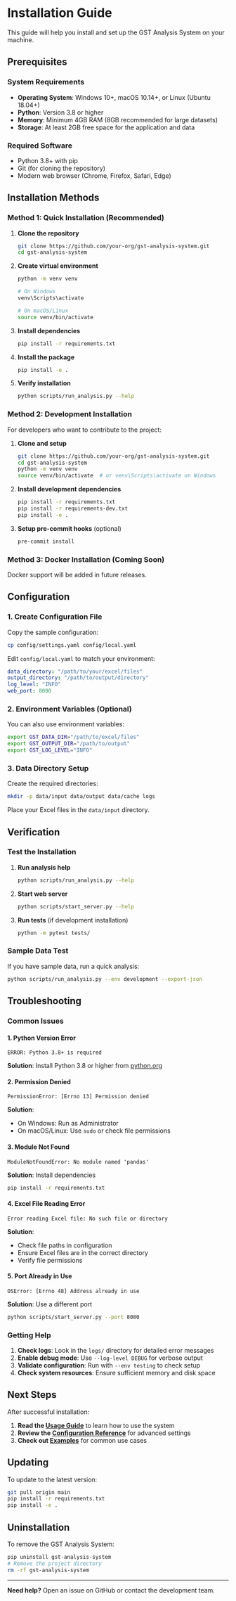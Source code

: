 # Installation Guide

This guide will help you install and set up the GST Analysis System on your machine.

## Prerequisites

### System Requirements
- **Operating System**: Windows 10+, macOS 10.14+, or Linux (Ubuntu 18.04+)
- **Python**: Version 3.8 or higher
- **Memory**: Minimum 4GB RAM (8GB recommended for large datasets)
- **Storage**: At least 2GB free space for the application and data

### Required Software
- Python 3.8+ with pip
- Git (for cloning the repository)
- Modern web browser (Chrome, Firefox, Safari, Edge)

## Installation Methods

### Method 1: Quick Installation (Recommended)

1. **Clone the repository**
   ```bash
   git clone https://github.com/your-org/gst-analysis-system.git
   cd gst-analysis-system
   ```

2. **Create virtual environment**
   ```bash
   python -m venv venv
   
   # On Windows
   venv\Scripts\activate
   
   # On macOS/Linux
   source venv/bin/activate
   ```

3. **Install dependencies**
   ```bash
   pip install -r requirements.txt
   ```

4. **Install the package**
   ```bash
   pip install -e .
   ```

5. **Verify installation**
   ```bash
   python scripts/run_analysis.py --help
   ```

### Method 2: Development Installation

For developers who want to contribute to the project:

1. **Clone and setup**
   ```bash
   git clone https://github.com/your-org/gst-analysis-system.git
   cd gst-analysis-system
   python -m venv venv
   source venv/bin/activate  # or venv\Scripts\activate on Windows
   ```

2. **Install development dependencies**
   ```bash
   pip install -r requirements.txt
   pip install -r requirements-dev.txt
   pip install -e .
   ```

3. **Setup pre-commit hooks** (optional)
   ```bash
   pre-commit install
   ```

### Method 3: Docker Installation (Coming Soon)

Docker support will be added in future releases.

## Configuration

### 1. Create Configuration File

Copy the sample configuration:
```bash
cp config/settings.yaml config/local.yaml
```

Edit `config/local.yaml` to match your environment:
```yaml
data_directory: "/path/to/your/excel/files"
output_directory: "/path/to/output/directory"
log_level: "INFO"
web_port: 8000
```

### 2. Environment Variables (Optional)

You can also use environment variables:
```bash
export GST_DATA_DIR="/path/to/excel/files"
export GST_OUTPUT_DIR="/path/to/output"
export GST_LOG_LEVEL="INFO"
```

### 3. Data Directory Setup

Create the required directories:
```bash
mkdir -p data/input data/output data/cache logs
```

Place your Excel files in the `data/input` directory.

## Verification

### Test the Installation

1. **Run analysis help**
   ```bash
   python scripts/run_analysis.py --help
   ```

2. **Start web server**
   ```bash
   python scripts/start_server.py --help
   ```

3. **Run tests** (if development installation)
   ```bash
   python -m pytest tests/
   ```

### Sample Data Test

If you have sample data, run a quick analysis:
```bash
python scripts/run_analysis.py --env development --export-json
```

## Troubleshooting

### Common Issues

#### 1. Python Version Error
```
ERROR: Python 3.8+ is required
```
**Solution**: Install Python 3.8 or higher from [python.org](https://python.org)

#### 2. Permission Denied
```
PermissionError: [Errno 13] Permission denied
```
**Solution**: 
- On Windows: Run as Administrator
- On macOS/Linux: Use `sudo` or check file permissions

#### 3. Module Not Found
```
ModuleNotFoundError: No module named 'pandas'
```
**Solution**: Install dependencies
```bash
pip install -r requirements.txt
```

#### 4. Excel File Reading Error
```
Error reading Excel file: No such file or directory
```
**Solution**: 
- Check file paths in configuration
- Ensure Excel files are in the correct directory
- Verify file permissions

#### 5. Port Already in Use
```
OSError: [Errno 48] Address already in use
```
**Solution**: Use a different port
```bash
python scripts/start_server.py --port 8080
```

### Getting Help

1. **Check logs**: Look in the `logs/` directory for detailed error messages
2. **Enable debug mode**: Use `--log-level DEBUG` for verbose output
3. **Validate configuration**: Run with `--env testing` to check setup
4. **Check system resources**: Ensure sufficient memory and disk space

## Next Steps

After successful installation:

1. **Read the [Usage Guide](usage.md)** to learn how to use the system
2. **Review the [Configuration Reference](configuration.md)** for advanced settings
3. **Check out [Examples](examples/)** for common use cases

## Updating

To update to the latest version:

```bash
git pull origin main
pip install -r requirements.txt
pip install -e .
```

## Uninstallation

To remove the GST Analysis System:

```bash
pip uninstall gst-analysis-system
# Remove the project directory
rm -rf gst-analysis-system
```

---

**Need help?** Open an issue on GitHub or contact the development team.
